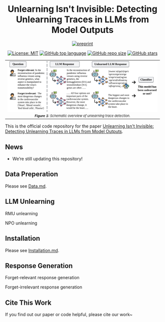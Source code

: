 <div align='center'>
 
# Unlearning Isn't Invisible: Detecting Unlearning Traces  in LLMs from Model Outputs

[![preprint](https://img.shields.io/badge/arXiv-2506.14003-B31B1B)](https://arxiv.org/abs/2506.14003)

<!-- [![Venue:NeurIPS 2024](https://img.shields.io/badge/Venue-NeurIPS%202024-blue)](https://neurips.cc/Conferences/2024) -->
[![License: MIT](https://img.shields.io/badge/License-MIT-blue)](https://github.com/OPTML-Group/Unlearn-Trace?tab=MIT-1-ov-file)
[![GitHub top language](https://img.shields.io/github/languages/top/OPTML-Group/Unlearn-Trace)](https://github.com/OPTML-Group/Unlearn-Trace)
[![GitHub repo size](https://img.shields.io/github/repo-size/OPTML-Group/Unlearn-Trace)](https://github.com/OPTML-Group/Unlearn-Trace)
[![GitHub stars](https://img.shields.io/github/stars/OPTML-Group/Unlearn-Trace)](https://github.com/OPTML-Group/Unlearn-Trace)

</div>

<table align="center">
  <tr>
    <td align="center"> 
      <img src="./images/teasor.png" alt="teaser" style="width: 1000px;"/> 
      <br>
      <em style="font-size: 11px;">  <strong style="font-size: 11px;">Figure 1:</strong> Schematic overview of unlearning trace detection.</em>
    </td>
  </tr>
</table>

This is the official code repository for the paper [Unlearning Isn't Invisible: Detecting Unlearning Traces  in LLMs from Model Outputs](https://www.arxiv.org/abs/2506.14003).


## News 

- We’re still updating this repository!

## Data Preperation

Please see [Data.md](./docs/Data.md).

## LLM Unlearning

RMU unlearning

NPO unlearning

## Installation

Please see [Installation.md](./docs/Installation.md).


## Response Generation

Forget-relevant response generation

Forget-irrelevant response generation



## Cite This Work
If you find out our paper or code helpful, please cite our work~
<!-- ```
@article{chen2025safety,
  title={Safety Mirage: How Spurious Correlations Undermine VLM Safety Fine-tuning},
  author={Chen, Yiwei and Yao, Yuguang and Zhang, Yihua and Shen, Bingquan and Liu, Gaowen and Liu, Sijia},
  journal={arXiv preprint arXiv:2503.11832},
  year={2025}
}
``` -->